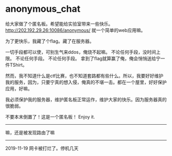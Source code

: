 # anonymous_chat

给大家做了个匿名板。希望能给实验室带来一些快乐。http://202.192.29.26:10086/anonymous/
就一个简单的web应用嘛。

为了更快乐，我藏了个flag。藏了在服务器。

一切手段都可以使，可别生气来ddos，俺烧不起嘛。
不论任何手段，没时间上限。
不论任何手段。
不论任何手段。
拿到了flag就算赢了俺，俺会悄悄送给宁一件TShirt。

然而，我不知道什么是ctf比赛，也不知道套路都有些什么。所以，我要好好维护我的服务，因为，只要宁真的想入侵，俺真的不堪一击。都在一个屋里，好好保护应用，好嘛。

我必须保护我的服务器，维护匿名板正常运作，维护大家的快乐。因为服务器真的很脆弱。

不要本末倒置了！这是一个匿名板！
Enjoy it.

--------
嘛，还是被发现路由了嘛

--------
2019-11-19
网卡被打烂了。停机几天
